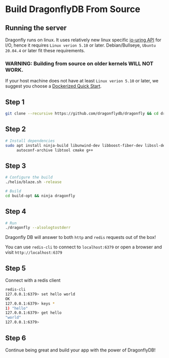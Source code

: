 # Build DragonflyDB From Source

## Running the server

Dragonfly runs on linux. It uses relatively new linux specific [io-uring API](https://github.com/axboe/liburing)
for I/O, hence it requires `Linux verion 5.10` or later.
Debian/Bullseye, `Ubuntu 20.04.4` or later fit these requirements.

### WARNING: Building from source on older kernels WILL NOT WORK.

If your host machine does not have at least `Linux verion 5.10` or later, we suggest you choose a [Dockerized Quick Start](/docs/quick-start/).


## Step 1

```bash
git clone --recursive https://github.com/dragonflydb/dragonfly && cd dragonfly
```

## Step 2
```bash
# Install dependencies
sudo apt install ninja-build libunwind-dev libboost-fiber-dev libssl-dev \
     autoconf-archive libtool cmake g++
```

## Step 3

```bash
# Configure the build
./helio/blaze.sh -release

# Build
cd build-opt && ninja dragonfly

```

## Step 4
```bash
# Run
./dragonfly --alsologtostderr

```

Dragonfly DB will answer to both `http` and `redis` requests out of the box!

You can use `redis-cli` to connect to `localhost:6379` or open a browser and visit `http://localhost:6379`

## Step 5

Connect with a redis client

```bash
redis-cli
127.0.0.1:6379> set hello world
OK
127.0.0.1:6379> keys *
1) "hello"
127.0.0.1:6379> get hello
"world"
127.0.0.1:6379> 
```

## Step 6

Continue being great and build your app with the power of DragonflyDB!